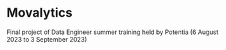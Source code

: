 # Movalytics
Final project of Data Engineer summer training held by Potentia (6 August 2023 to 3 September 2023)
